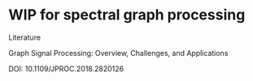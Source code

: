 # WIP for spectral graph processing



Literature

Graph Signal Processing:
Overview, Challenges, and
Applications

DOI: 10.1109/JPROC.2018.2820126